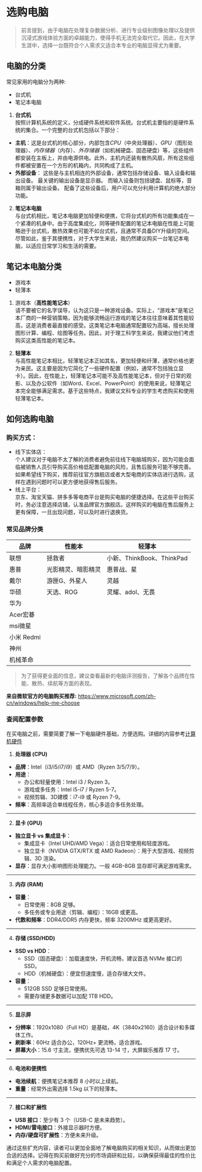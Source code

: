 # 选购电脑



> 前言提到，由于电脑在处理复杂数据分析、进行专业级别图像处理以及提供沉浸式游戏体验方面的卓越能力，使得手机无法完全取代它。因此，在大学生涯中，选择一台既符合个人需求又适合本专业的电脑显得尤为重要。

## 电脑的分类
常见家用的电脑分为两种:
* 台式机
* 笔记本电脑

1. **台式机**<br>
按照计算机系统的定义，分成硬件系统和软件系统。台式机主要指的是硬件系统的集合。一个完整的台式机包括以下部分：<br>
- **主机**：这是台式机的核心部分，内部包含*CPU*（中央处理器）、*GPU*（图形处理器）、*内存储器*（内存）、*外存储器*（如机械硬盘、固态硬盘）等，这些组件都安装在主板上，并由电源供电。此外，主机内还装有散热风扇，所有这些组件都被安置在一个方形的机箱内，共同构成了主机。<br>
- **外部设备**： 这些是与主机相连的外部设备，通常包括存储设备、输入设备和输出设备。 最关键的输出设备是显示器。 而输入设备则包括键盘、鼠标等，音箱则属于输出设备。 配备了这些设备后，用户可以充分利用计算机的绝大部分功能。
2. **笔记本电脑**<br>
与台式机相比，笔记本电脑更加轻便和便携，它将台式机的所有功能集成在一个紧凑的机身中。由于高度集成化，同等硬件配置的笔记本电脑在性能上可能略逊于台式机，散热效果也可能不如台式机，且通常不具备DIY升级的空间。尽管如此，鉴于其便携性，对于大学生来说，我仍然建议购买一台笔记本电脑，以适应日常学习和生活的需要。

## 笔记本电脑分类
* 游戏本
* 轻薄本

1. 游戏本（**高性能笔记本**）<br>
请不要被它的名字误导，认为这只是一种游戏设备。实际上，“游戏本”是笔记本厂商的一种营销策略，因为能够流畅运行游戏的笔记本往往意味着其性能较高，这是消费者最直接的感受。这类笔记本电脑通常配置较为高端，擅长处理图形计算、编程、绘图等任务。因此，对于理工科学生来说，我建议他们考虑购买这类高性能的笔记本。<br>

2. **轻薄本**<br>
与高性能笔记本相比，轻薄笔记本正如其名，更加轻便和纤薄，通常价格也更为亲民。这主要是因为它简化了一些硬件配置（例如，通常不包括独立显卡）。因此，在性能上，轻薄笔记本可能不及高性能笔记本，但对于日常的观影、以及办公软件（如Word、Excel、PowerPoint）的使用来说，轻薄笔记本完全能够满足需求。基于这些特点，我建议文科专业的学生考虑购买和使用轻薄笔记本。<br>

## 如何选购电脑
### 购买方式：
* 线下实体店：<br>
个人建议对于电脑不太了解的消费者避免前往线下电脑城购买，因为可能会面临被销售人员引导购买高价格低配置电脑的风险，且售后服务可能不够完善。如果希望线下购买，推荐前往官方旗舰店或者大型电商的实体店进行选购，这样在遇到问题时可以更方便地获得售后服务。
* 线上平台：<br>
 京东、淘宝天猫、拼多多等电商平台是购买电脑的便捷选择。在这些平台购买时，务必注意选择店铺，认准品牌官方旗舰店。这样购买的电脑在售后服务上更有保障，一旦出现问题，可以及时进行退换货。
### 常见品牌分类

| 品牌 | 性能本 | 轻薄本 |
|-------|------|------|
| 联想 | 拯救者 | 小新、ThinkBook、ThinkPad |
| 惠普 | 光影精灵、暗影精灵| 惠普战、星 |
| 戴尔 | 游匣G、外星人 | 灵越 |
| 华硕 | 天选、ROG | 灵耀、adol、无畏 |
| 华为 |
| Acer宏碁 |
| msi微星 |
| 小米 Redmi|
| 神州 |
| 机械革命 |
> 为了获得更全面的信息，建议查看最新的电脑评测报告，了解各个品牌在性能、散热、续航等方面的表现。

**来自微软官方的电脑购买推荐:** 
<https://www.microsoft.com/zh-cn/windows/help-me-choose>

### 查阅配置参数
在买电脑之前，需要简要了解一下电脑硬件基础，方便选购。详细的内容参考[计算机硬件](/content/硬件篇/计算机硬件.md)
<!-- 这里懒了，用chatgpt写的 -->
1. **处理器 (CPU)**
- **品牌**：Intel（i3/i5/i7/i9）或 AMD（Ryzen 3/5/7/9）。
- **用途**：
  - 办公和轻量使用：Intel i3 / Ryzen 3。
  - 游戏或多任务：Intel i5-i7 / Ryzen 5-7。
  - 视频剪辑、3D建模：i7-i9 或 Ryzen 7-9。
- **频率**：高频率适合单线程任务，核心多适合多任务处理。

---

2. **显卡 (GPU)**
- **独立显卡 vs 集成显卡**：
  - 集成显卡（Intel UHD/AMD Vega）：适合日常使用和轻度游戏。
  - 独立显卡（NVIDIA GTX/RTX 或 AMD Radeon）：用于大型游戏、视频剪辑、3D 渲染。
- **显存**：显存大小影响图形处理能力。一般 4GB-8GB 显存即可满足游戏需求。

---

 3. **内存 (RAM)**
- **容量**：
  - 日常使用：8GB 足够。
  - 多任务或专业用途（剪辑、编程）：16GB 或更高。
- **代数和频率**：DDR4/DDR5 内存更快，频率 3200MHz 或更高更好。

---

 4. **存储 (SSD/HDD)**
- **SSD vs HDD**：
  - SSD（固态硬盘）：加载速度快，开机流畅，建议首选 NVMe 接口的 SSD。
  - HDD（机械硬盘）：便宜但速度慢，适合存储大文件。
- **容量**：
  - 512GB SSD 足够日常使用。
  - 需要存储更多数据可以加配 1TB HDD。

---

 5. **显示屏**
- **分辨率**：1920x1080（Full HD）是基础，4K（3840x2160）适合设计和多媒体工作。
- **刷新率**：60Hz 适合办公，120Hz+ 更流畅，适合游戏。
- **屏幕大小**：15.6 寸主流，便携优先可选 13-14 寸，大屏娱乐推荐 17 寸。

---

6. **电池和便携性**
- **电池续航**：便携笔记本推荐 8 小时以上续航。
- **重量**：经常外出需选择 1.5kg 以下的轻薄本。

---

 7. **接口和扩展性**
- **USB 接口**：至少有 3 个（USB-C 是未来趋势）。
- **HDMI/雷电接口**：外接显示器时方便。
- **内存/硬盘可扩展性**：方便未来升级。





通过这些扩充内容，读者可以更加全面地了解电脑购买的相关知识，从而做出更加合适的选择。记得在购买前做好充分的市场调研和比较，以确保获得最佳的性价比和满足个人需求的电脑配置。
